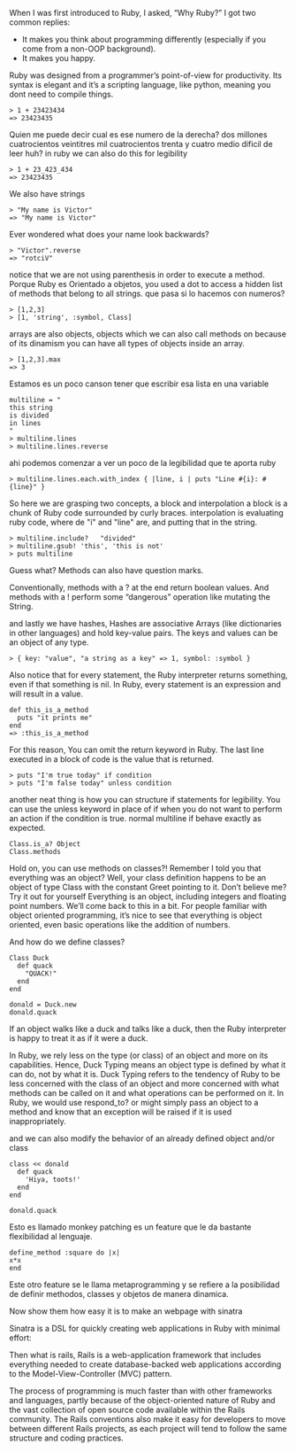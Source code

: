 When I was first introduced to Ruby, I asked, “Why Ruby?”  I got two common replies:

- It makes you think about programming differently (especially if you come from a non-OOP background).
- It makes you happy.

Ruby was designed from a programmer’s point-of-view for productivity. Its syntax is elegant and it’s a scripting language, like python, meaning you dont need to compile things.

```
> 1 + 23423434
=> 23423435
```

Quien me puede decir cual es ese numero de la derecha?
dos millones cuatrocientos veintitres mil cuatrocientos trenta y cuatro
medio dificil de leer huh?
in ruby we can also do this for legibility

```
> 1 + 23_423_434
=> 23423435
```

We also have strings 

```
> "My name is Victor"
=> "My name is Victor"
```

Ever wondered what does your name look backwards? 

```
> "Victor".reverse
=> "rotciV"
```

notice that we are not using parenthesis in order to execute a method.
Porque Ruby es Orientado a objetos, you used a dot to access a hidden list of methods that belong to all strings.
que pasa si lo hacemos con numeros?

```
> [1,2,3]
> [1, 'string', :symbol, Class]
```

arrays are also objects, objects which we can also call methods on
because of its dinamism you can have all types of objects inside an array.

```
> [1,2,3].max
=> 3
```

Estamos es un poco canson tener que escribir esa lista en una variable

```
multiline = "
this string
is divided 
in lines
"
> multiline.lines
> multiline.lines.reverse
```

ahi podemos comenzar a ver un poco de la legibilidad que te aporta ruby

```
> multiline.lines.each.with_index { |line, i | puts "Line #{i}: #{line}" }
```

So here we are grasping two concepts, a block and interpolation
a block is a chunk of Ruby code surrounded by curly braces.
interpolation is evaluating ruby code, where de "i" and "line" are, and putting that in the string.

```
> multiline.include?   "divided"
> multiline.gsub! 'this', 'this is not'
> puts multiline
```

Guess what? Methods can also have question marks.

Conventionally, methods with a ? at the end return boolean values. And methods with a ! perform some “dangerous” operation like mutating the String.

and lastly we have hashes, 
Hashes are associative Arrays (like dictionaries in other languages) and hold key-value pairs. The keys and values can be an object of any type.
```
> { key: "value", "a string as a key" => 1, symbol: :symbol }
```

Also notice that for every statement, the Ruby interpreter returns something, even if that something is nil. In Ruby, every statement is an expression and will result in a value.

```
def this_is_a_method
  puts "it prints me"
end
=> :this_is_a_method
```

For this reason, You can omit the return keyword in Ruby. The last line executed in a block of code is the value that is returned.

```
> puts "I'm true today" if condition
> puts "I'm false today" unless condition
```

another neat thing is how you can structure if statements for legibility.
You can use the unless keyword in place of if when you do not want to perform an action if the condition is true.
normal multiline if behave exactly as expected.

```
Class.is_a? Object
Class.methods
```

Hold on, you can use methods on classes?! Remember I told you that everything was an object? Well, your class definition happens to be an object of type Class with the constant Greet pointing to it. Don’t believe me? Try it out for yourself
Everything is an object, including integers and floating point numbers. We’ll come back to this in a bit. For people familiar with object oriented programming, it’s nice to see that everything is object oriented, even basic operations like the addition of numbers.

And how do we define classes?

```
Class Duck
  def quack
    "QUACK!"
  end
end

donald = Duck.new
donald.quack
```

If an object walks like a duck and talks like a duck, then the Ruby interpreter is happy to treat it as if it were a duck.

In Ruby, we rely less on the type (or class) of an object and more on its capabilities. Hence, Duck Typing means an object type is defined by what it can do, not by what it is. Duck Typing refers to the tendency of Ruby to be less concerned with the class of an object and more concerned with what methods can be called on it and what operations can be performed on it. In Ruby, we would use respond_to? or might simply pass an object to a method and know that an exception will be raised if it is used inappropriately.

and we can also modify the behavior of an already defined object and/or class
```
class << donald
  def quack
    'Hiya, toots!'
  end
end

donald.quack
```

Esto es llamado monkey patching es un feature que le da bastante flexibilidad al lenguaje.

```
define_method :square do |x|
x*x
end
```

Este otro feature se le llama metaprogramming y se refiere a la posibilidad de definir methodos, classes y objetos de manera dinamica.


Now show them how easy it is to make an webpage with sinatra

Sinatra is a DSL for quickly creating web applications in Ruby with minimal effort:

Then what is rails, Rails is a web-application framework that includes everything needed to create database-backed web applications according to the Model-View-Controller (MVC) pattern.

The process of programming is much faster than with other frameworks and languages, partly because of the object-oriented nature of Ruby and the vast collection of open source code available within the Rails community.
The Rails conventions also make it easy for developers to move between different Rails projects, as each project will tend to follow the same structure and coding practices.
